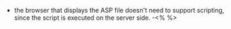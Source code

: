 - the browser that displays the ASP file doesn't need to support scripting, since the script is executed on the server side.
-<% %>
